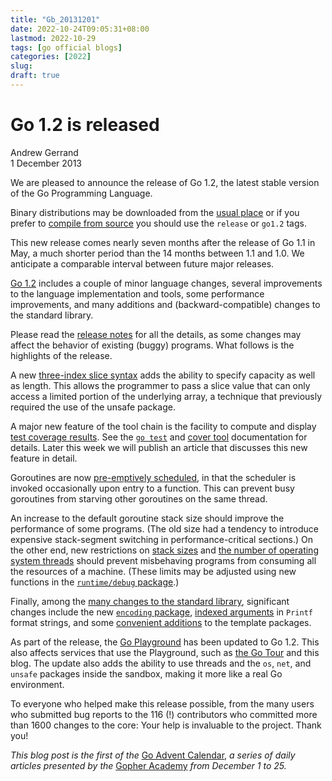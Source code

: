 ```yaml
---
title: "Gb_20131201"
date: 2022-10-24T09:05:31+08:00
lastmod: 2022-10-29
tags: [go official blogs]
categories: [2022]
slug:
draft: true
---
```


# Go 1.2 is released

Andrew Gerrand  
1 December 2013

We are pleased to announce the release of Go 1.2, the latest stable version of the Go Programming Language.

Binary distributions may be downloaded from the [usual place](https://go.dev/doc/install) or if you prefer to [compile from source](https://go.dev/doc/install/source) you should use the `release` or `go1.2` tags.

This new release comes nearly seven months after the release of Go 1.1 in May, a much shorter period than the 14 months between 1.1 and 1.0. We anticipate a comparable interval between future major releases.

[Go 1.2](https://go.dev/doc/go1.2) includes a couple of minor language changes, several improvements to the language implementation and tools, some performance improvements, and many additions and (backward-compatible) changes to the standard library.

Please read the [release notes](https://go.dev/doc/go1.2) for all the details, as some changes may affect the behavior of existing (buggy) programs. What follows is the highlights of the release.

A new [three-index slice syntax](https://go.dev/doc/go1.2#three_index) adds the ability to specify capacity as well as length. This allows the programmer to pass a slice value that can only access a limited portion of the underlying array, a technique that previously required the use of the unsafe package.

A major new feature of the tool chain is the facility to compute and display [test coverage results](https://go.dev/doc/go1.2#cover). See the [`go test`](https://go.dev/cmd/go/#hdr-Description_of_testing_flags) and [cover tool](https://golang.org/x/tools/cmd/cover) documentation for details. Later this week we will publish an article that discusses this new feature in detail.

Goroutines are now [pre-emptively scheduled](https://go.dev/doc/go1.2#preemption), in that the scheduler is invoked occasionally upon entry to a function. This can prevent busy goroutines from starving other goroutines on the same thread.

An increase to the default goroutine stack size should improve the performance of some programs. (The old size had a tendency to introduce expensive stack-segment switching in performance-critical sections.) On the other end, new restrictions on [stack sizes](https://go.dev/doc/go1.2#stack_size) and [the number of operating system threads](https://go.dev/doc/go1.2#thread_limit) should prevent misbehaving programs from consuming all the resources of a machine. (These limits may be adjusted using new functions in the [`runtime/debug` package](https://go.dev/pkg/runtime/debug).)

Finally, among the [many changes to the standard library](https://go.dev/doc/go1.2#library), significant changes include the new [`encoding` package](https://go.dev/doc/go1.2#encoding), [indexed arguments](https://go.dev/doc/go1.2#fmt_indexed_arguments) in `Printf` format strings, and some [convenient additions](https://go.dev/doc/go1.2#text_template) to the template packages.

As part of the release, the [Go Playground](http://play.golang.org/) has been updated to Go 1.2. This also affects services that use the Playground, such as [the Go Tour](https://go.dev/tour/) and this blog. The update also adds the ability to use threads and the `os`, `net`, and `unsafe` packages inside the sandbox, making it more like a real Go environment.

To everyone who helped make this release possible, from the many users who submitted bug reports to the 116 (!) contributors who committed more than 1600 changes to the core: Your help is invaluable to the project. Thank you!

_This blog post is the first of the_ [Go Advent Calendar](http://blog.gopheracademy.com/day-01-go-1.2), _a series of daily articles presented by the_ [Gopher Academy](http://gopheracademy.com/) _from December 1 to 25._